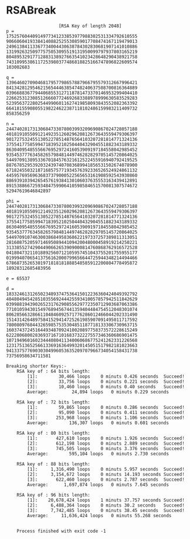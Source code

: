 # RSABreak
						[RSA Key of length 2048]
	p =
	17525760440914977341233853977988302531334792610555
	90660604193384140882525530859017708474167119479013
	24961384113367734004430638784302830681907141010886
	13199263250977575053095519131950099797937803165219
	80489532917712883138927663541023428648290438921758
	74310995386117253980377486818825166747896822609574
	103002683

	q =
	13964602709046817957798657887966795579312667996421
	84134281295462156544463854748240637508700816364889
	03966883677944068553127118781473370146953299404410
	22662531230851266607724692683388978999630583529283
	52395637228025449906011627419858093843552082363392
	66418155908055198224622387118102486159983211409732
	858356259

	n =
	24474028173130684733078003993209690867024728057188
	40181910550912149235126029620812673643559479306397
	90172753245513052278514876564103207281814771324136
	37554177585994718395210250440432904551882343189332
	86304095485556676952972416053909197184558042985452
	93545377763458265798481449746282829705145720864025
	54497091389533670184576321612522455916940792419525
	88767852953920324397407083689941856531502674078900
	67182455032187168575771934576392336526524924861132
	44595769569636837379000522565653161908592543930860
	88693910394265457619384130106037635553163439412891
	89153886672593484759906410598584651570081307574672
	52947619646842897

	phi =
	24474028173130684733078003993209690867024728057188
	40181910550912149235126029620812673643559479306397
	90172753245513052278514876564103207281814771324136
	37554177585994718395210250440432904551882343189332
	86304095485556676952972416053909197184558042985452
	93545377763458265798481449746282829705145720864025
	54497091074630038684958368622197337257389811313051
	28160875205971469508944109420048000458919214250221
	31338552742904490662653909000814760868762916572528
	04180473211018892560712105957451043755201755955177
	01999407065413756162000799656644725944348214494466
	67868735265301971818181888548585912200804778495872
	18928312685483956

	e = 65537

	d =
	18332461312650234893747536415012236360424049392792
	40480494542851035569244425593410057857942511842629
	03998819439026523176290855629772350712903687063386
	77101059430154976894567441359404484754512048301074
	80628566328661104846092571776286012466044202331490
	15143142648975841529414725261985907091495011717592
	78008097684432659857535304851187718133306730963715
	16037437245164493487092410020897758373572228615249
	62228068002836937167101683732227557346360686901475
	10719496016023444080411340060686775241262331226568
	12317513652566133691636499320145051517982181023663
	94133757769030304996053635209707966734054158431738
	73756958634711581

	Breaking shorter Keys:-
		RSA key of : 64 bits length:
			[1]:        30,466 loops	0 minuts 0.426 seconds	Succeed!
			[2]:        33,756 loops	0 minuts 0.221 seconds	Succeed!
			[3]:        10,460 loops	0 minuts 0.40 seconds	Succeed!
			Average:         24,894 loops	0 minuts 0.229 seconds

		RSA key of : 72 bits length:
			[1]:        59,865 loops	0 minuts 0.286 seconds	Succeed!
			[2]:        95,090 loops	0 minuts 0.411 seconds	Succeed!
			[3]:       253,968 loops	0 minuts 1.106 seconds	Succeed!
			Average:        136,307 loops	0 minuts 0.601 seconds

		RSA key of : 80 bits length:
			[1]:       427,610 loops	0 minuts 1.926 seconds	Succeed!
			[2]:       612,198 loops	0 minuts 2.889 seconds	Succeed!
			[3]:       745,505 loops	0 minuts 3.376 seconds	Succeed!
			Average:        595,104 loops	0 minuts 2.730 seconds

		RSA key of : 88 bits length:
			[1]:     1,316,490 loops	0 minuts 5.957 seconds	Succeed!
			[2]:     3,154,672 loops	0 minuts 14.193 seconds	Succeed!
			[3]:       622,460 loops	0 minuts 2.787 seconds	Succeed!
			Average:      1,697,874 loops	0 minuts 7.645 seconds

		RSA key of : 96 bits length:
			[1]:    20,678,424 loops	1 minuts 37.757 seconds	Succeed!
			[2]:     6,488,364 loops	0 minuts 30.2 seconds	Succeed!
			[3]:     7,742,485 loops	0 minuts 38.45 seconds	Succeed!
			Average:     11,636,424 loops	0 minuts 55.268 seconds


		Process finished with exit code -1
